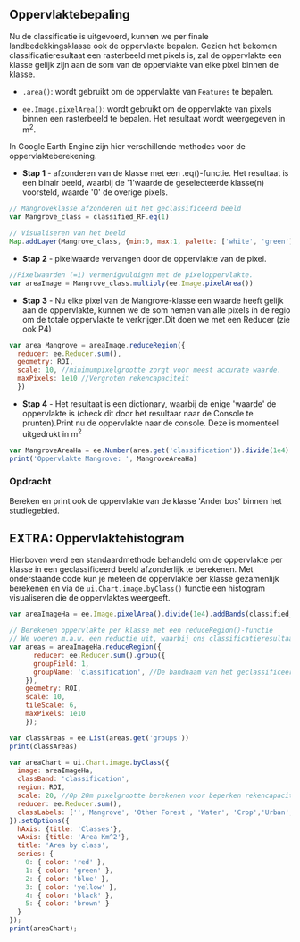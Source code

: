 ## Oppervlaktebepaling
Nu de classificatie is uitgevoerd, kunnen we per finale landbedekkingsklasse ook de oppervlakte bepalen. Gezien het bekomen classificatieresultaat een rasterbeeld met pixels is, zal de oppervlakte een klasse gelijk zijn aan de som van de oppervlakte van elke pixel binnen de klasse.

  - ```.area()```: wordt gebruikt om de oppervlakte van ```Features``` te bepalen.  

  - ```ee.Image.pixelArea()```: wordt gebruikt om de oppervlakte van pixels binnen een rasterbeeld te bepalen. Het resultaat wordt weergegeven in m<sup>2</sup>.  


In Google Earth Engine zijn hier verschillende methodes voor de oppervlakteberekening. 

  - **Stap 1** - afzonderen van de klasse met een .eq()-functie. Het resultaat is een binair beeld, waarbij de '1'waarde de geselecteerde klasse(n) voorsteld, waarde '0' de overige pixels.  
```javascript
// Mangroveklasse afzonderen uit het geclassificeerd beeld
var Mangrove_class = classified_RF.eq(1)

// Visualiseren van het beeld
Map.addLayer(Mangrove_class, {min:0, max:1, palette: ['white', 'green']}, 'Mangrove Cover')
```

  - **Stap 2** - pixelwaarde vervangen door de oppervlakte van de pixel.  
```javascript
//Pixelwaarden (=1) vermenigvuldigen met de pixeloppervlakte.
var areaImage = Mangrove_class.multiply(ee.Image.pixelArea())
```

  - **Stap 3** - Nu elke pixel van de Mangrove-klasse een waarde heeft gelijk aan de oppervlakte, kunnen we de som nemen van alle pixels in de regio om de totale oppervlakte te verkrijgen.Dit doen we met een Reducer (zie ook P4)  
  
```javascript
var area_Mangrove = areaImage.reduceRegion({
  reducer: ee.Reducer.sum(),
  geometry: ROI,
  scale: 10, //minimumpixelgrootte zorgt voor meest accurate waarde.
  maxPixels: 1e10 //Vergroten rekencapaciteit
  })

```

  - **Stap 4** - Het resultaat is een dictionary, waarbij de enige 'waarde' de oppervlakte is (check dit door het resultaar naar de Console te prunten).Print nu de oppervlakte naar de console. Deze is momenteel uitgedrukt in m<sup>2</sup>

```javascript
var MangroveAreaHa = ee.Number(area.get('classification')).divide(1e4).round()
print('Oppervlakte Mangrove: ', MangroveAreaHa)

```

### Opdracht
Bereken en print ook de oppervlakte van de klasse 'Ander bos' binnen het studiegebied.

## EXTRA: Oppervlaktehistogram
Hierboven werd een standaardmethode behandeld om de oppervlakte per klasse in een geclassificeerd beeld afzonderlijk te berekenen. Met onderstaande code kun je meteen de oppervlakte per klasse gezamenlijk berekenen en via de ```ui.Chart.image.byClass()``` functie een histogram visualiseren die de oppervlaktes weergeeft.

```javascript
var areaImageHa = ee.Image.pixelArea().divide(1e4).addBands(classified_RF);

// Berekenen oppervlakte per klasse met een reduceRegion()-functie
// We voeren m.a.w. een reductie uit, waarbij ons classificatieresultaat als regio's gelden, waarbinnen de soms wordt berekend. de .group()-functie maakt dit mogelijk
var areas = areaImageHa.reduceRegion({
      reducer: ee.Reducer.sum().group({
      groupField: 1,
      groupName: 'classification', //De bandnaam van het geclassificeerd beeld is standaard 'classification'
    }),
    geometry: ROI,
    scale: 10,
    tileScale: 6,
    maxPixels: 1e10
    }); 

var classAreas = ee.List(areas.get('groups'))
print(classAreas)

var areaChart = ui.Chart.image.byClass({
  image: areaImageHa,
  classBand: 'classification', 
  region: ROI,
  scale: 20, //Op 20m pixelgrootte berekenen voor beperken rekencapaciteit
  reducer: ee.Reducer.sum(),
  classLabels: ['','Mangrove', 'Other Forest', 'Water', 'Crop','Urban','Bare Soil'], //'0' is een lege klasse
}).setOptions({
  hAxis: {title: 'Classes'},
  vAxis: {title: 'Area Km^2'},
  title: 'Area by class',
  series: {
    0: { color: 'red' },
    1: { color: 'green' },
    2: { color: 'blue' },
    3: { color: 'yellow' },
    4: { color: 'black' },
    5: { color: 'brown' }
  }
});
print(areaChart); 
```